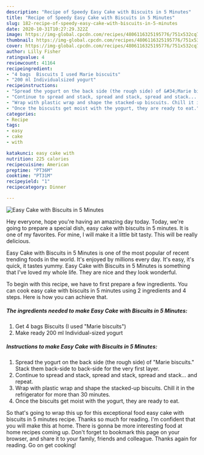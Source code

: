 ```yaml
---
description: "Recipe of Speedy Easy Cake with Biscuits in 5 Minutes"
title: "Recipe of Speedy Easy Cake with Biscuits in 5 Minutes"
slug: 182-recipe-of-speedy-easy-cake-with-biscuits-in-5-minutes
date: 2020-10-31T10:27:29.322Z
image: https://img-global.cpcdn.com/recipes/4806116325195776/751x532cq70/easy-cake-with-biscuits-in-5-minutes-recipe-main-photo.jpg
thumbnail: https://img-global.cpcdn.com/recipes/4806116325195776/751x532cq70/easy-cake-with-biscuits-in-5-minutes-recipe-main-photo.jpg
cover: https://img-global.cpcdn.com/recipes/4806116325195776/751x532cq70/easy-cake-with-biscuits-in-5-minutes-recipe-main-photo.jpg
author: Lilly Fisher
ratingvalue: 4
reviewcount: 41164
recipeingredient:
- "4 bags  Biscuits I used Marie biscuits"
- "200 ml Individualsized yogurt"
recipeinstructions:
- "Spread the yogurt on the back side (the rough side) of &#34;Marie biscuits.&#34; Stack them back-side to back-side for the very first layer."
- "Continue to spread and stack, spread and stack, spread and stack... and repeat."
- "Wrap with plastic wrap and shape the stacked-up biscuits. Chill it in the refrigerator for more than 30 minutes."
- "Once the biscuits get moist with the yogurt, they are ready to eat."
categories:
- Recipe
tags:
- easy
- cake
- with

katakunci: easy cake with 
nutrition: 225 calories
recipecuisine: American
preptime: "PT36M"
cooktime: "PT31M"
recipeyield: "1"
recipecategory: Dinner

---
```



![Easy Cake with Biscuits in 5 Minutes](https://img-global.cpcdn.com/recipes/4806116325195776/751x532cq70/easy-cake-with-biscuits-in-5-minutes-recipe-main-photo.jpg)

Hey everyone, hope you're having an amazing day today. Today, we're going to prepare a special dish, easy cake with biscuits in 5 minutes. It is one of my favorites. For mine, I will make it a little bit tasty. This will be really delicious.



Easy Cake with Biscuits in 5 Minutes is one of the most popular of recent trending foods in the world. It's enjoyed by millions every day. It's easy, it's quick, it tastes yummy. Easy Cake with Biscuits in 5 Minutes is something that I've loved my whole life. They are nice and they look wonderful.


To begin with this recipe, we have to first prepare a few ingredients. You can cook easy cake with biscuits in 5 minutes using 2 ingredients and 4 steps. Here is how you can achieve that.

<!--inarticleads1-->

##### The ingredients needed to make Easy Cake with Biscuits in 5 Minutes:

1. Get 4 bags  Biscuits (I used &#34;Marie biscuits&#34;)
1. Make ready 200 ml Individual-sized yogurt




<!--inarticleads2-->

##### Instructions to make Easy Cake with Biscuits in 5 Minutes:

1. Spread the yogurt on the back side (the rough side) of &#34;Marie biscuits.&#34; Stack them back-side to back-side for the very first layer.
1. Continue to spread and stack, spread and stack, spread and stack... and repeat.
1. Wrap with plastic wrap and shape the stacked-up biscuits. Chill it in the refrigerator for more than 30 minutes.
1. Once the biscuits get moist with the yogurt, they are ready to eat.




So that's going to wrap this up for this exceptional food easy cake with biscuits in 5 minutes recipe. Thanks so much for reading. I'm confident that you will make this at home. There is gonna be more interesting food at home recipes coming up. Don't forget to bookmark this page on your browser, and share it to your family, friends and colleague. Thanks again for reading. Go on get cooking!
